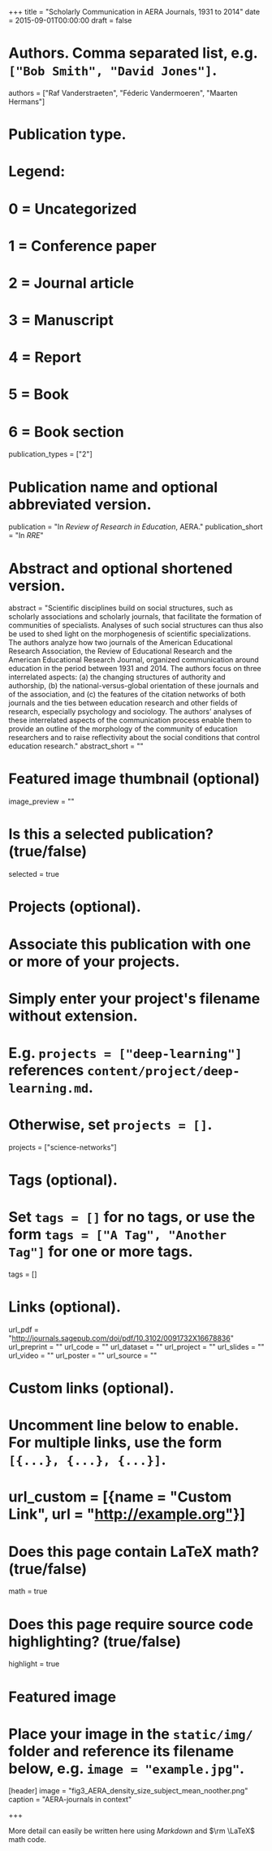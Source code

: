 +++
title = "Scholarly Communication in AERA Journals, 1931 to 2014"
date = 2015-09-01T00:00:00
draft = false

# Authors. Comma separated list, e.g. `["Bob Smith", "David Jones"]`.
authors = ["Raf Vanderstraeten", "Féderic Vandermoeren", "Maarten Hermans"]

# Publication type.
# Legend:
# 0 = Uncategorized
# 1 = Conference paper
# 2 = Journal article
# 3 = Manuscript
# 4 = Report
# 5 = Book
# 6 = Book section
publication_types = ["2"]

# Publication name and optional abbreviated version.
publication = "In *Review of Research in Education*, AERA."
publication_short = "In *RRE*"

# Abstract and optional shortened version.
abstract = "Scientific disciplines build on social structures, such as scholarly associations and scholarly journals, that facilitate the formation of communities of specialists. Analyses of such social structures can thus also be used to shed light on the morphogenesis of scientific specializations. The authors analyze how two journals of the American Educational Research Association, the Review of Educational Research and the American Educational Research Journal, organized communication around education in the period between 1931 and 2014. The authors focus on three interrelated aspects: (a) the changing structures of authority and authorship, (b) the national-versus-global orientation of these journals and of the association, and (c) the features of the citation networks of both journals and the ties between education research and other fields of research, especially psychology and sociology. The authors’ analyses of these interrelated aspects of the communication process enable them to provide an outline of the morphology of the community of education researchers and to raise reflectivity about the social conditions that control education research."
abstract_short = ""

# Featured image thumbnail (optional)
image_preview = ""

# Is this a selected publication? (true/false)
selected = true

# Projects (optional).
#   Associate this publication with one or more of your projects.
#   Simply enter your project's filename without extension.
#   E.g. `projects = ["deep-learning"]` references `content/project/deep-learning.md`.
#   Otherwise, set `projects = []`.
projects = ["science-networks"]

# Tags (optional).
#   Set `tags = []` for no tags, or use the form `tags = ["A Tag", "Another Tag"]` for one or more tags.
tags = []

# Links (optional).
url_pdf = "http://journals.sagepub.com/doi/pdf/10.3102/0091732X16678836"
url_preprint = ""
url_code = ""
url_dataset = ""
url_project = ""
url_slides = ""
url_video = ""
url_poster = ""
url_source = ""

# Custom links (optional).
#   Uncomment line below to enable. For multiple links, use the form `[{...}, {...}, {...}]`.
# url_custom = [{name = "Custom Link", url = "http://example.org"}]

# Does this page contain LaTeX math? (true/false)
math = true

# Does this page require source code highlighting? (true/false)
highlight = true

# Featured image
# Place your image in the `static/img/` folder and reference its filename below, e.g. `image = "example.jpg"`.
[header]
image = "fig3_AERA_density_size_subject_mean_noother.png"
caption = "AERA-journals in context"

+++

More detail can easily be written here using *Markdown* and $\rm \LaTeX$ math code.
